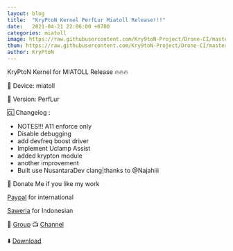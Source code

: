 ```yaml
---
layout: blog
title:  "KryPtoN Kernel PerfLur Miatoll Release!!!"
date:   2021-04-21 22:06:00 +0700
categories: miatoll
image: https://raw.githubusercontent.com/Kry9toN-Project/Drone-CI/master/img/icon.png
thum: https://raw.githubusercontent.com/Kry9toN-Project/Drone-CI/master/img/icon.png
author: KryPtoN
---
```


KryPtoN Kernel for MIATOLL Release 🔥🔥🔥

📱 Device: miatoll

🔢 Version: PerfLur

🆑 Changelog :
- NOTES!!! A11 enforce only
- Disable debugging
- add devfreq boost driver
- Implement Uclamp Assist
- added krypton module
- another improvement
- Built use NusantaraDev clang|thanks to @Najahiii

💸 Donate Me if you like my work

[Paypal](https://www.paypal.me/KomodoOS) for international

[Saweria](https://saweria.co/donate/Kry9toN) for Indonesian

👥 [Group](http://t.me/KKgrupofficial) 📺 [Channel](http://t.me/KryPtoNKernel)

⬇️ [Download](https://kryptonproject.my.id/download/aosp/perflur-blc-miatoll-aosp-20210414-0752-zip)
